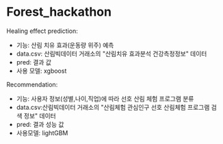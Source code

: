 # Forest_hackathon

Healing effect prediction: 
- 기능: 산림 치유 효과(운동량 위주) 예측 
- data.csv: 산림빅데이터 거래소의 "산림치유 효과분석 건강측정정보" 데이터 
- pred: 결과 값
- 사용 모델: xgboost


Recommendation:
- 기능: 사용자 정보(성별,나이,직업)에 따라 선호 산림 체험 프로그램 분류
- data.csv:산림빅데이터 거래소의 "산림체험 관심인구 선호 산림체험 프로그램 검색 정보" 데이터
- pred: 결과 성능 값
- 사용모델: lightGBM
